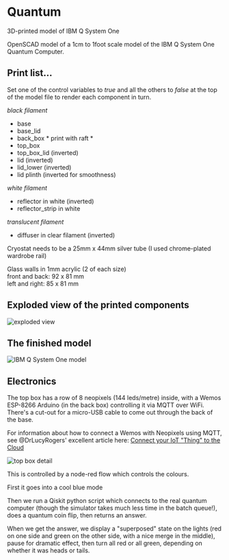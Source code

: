 # Quantum
3D-printed model of IBM Q System One

OpenSCAD model of a 1cm to 1foot scale model of the IBM Q System One Quantum Computer.


## Print list...
Set one of the control variables to *true* and all the others to *false* at the top of the model file to render each component in turn.

*black filament*
+ base
+ base_lid
+ back_box  * print with raft *  
+ top_box  
+ top_box_lid (inverted)   
+ lid (inverted)  
+ lid_lower (inverted)  
+ lid plinth (inverted for smoothness)   

*white filament*
+ reflector in white (inverted)  
+ reflector_strip in white

*translucent filament*
+ diffuser in clear filament (inverted)

Cryostat needs to be a 25mm x 44mm silver tube (I used chrome-plated wardrobe rail)

Glass walls in 1mm acrylic (2 of each size)  
front and back: 92 x 81 mm  
left and right: 85 x 81 mm

## Exploded view of the printed components

![exploded view](https://github.com/andysc/Quantum/blob/master/images/System%20Q%20v4.5.png)

## The finished model

![IBM Q System One model](https://github.com/andysc/Quantum/blob/master/images/IMG_2301.jpeg)

## Electronics

The top box has a row of 8 neopixels (144 leds/metre) inside, with a Wemos ESP-8266 Arduino (in the back box) controlling it via MQTT over WiFi. There's a cut-out for a micro-USB cable to come out through the back of the base.  

For information about how to connect a Wemos with Neopixels using MQTT, see @DrLucyRogers' excellent article here:
[Connect your IoT "Thing" to the Cloud](https://www.rs-online.com/designspark/content-types/project/13257?lang=en)

![top box detail](https://github.com/andysc/Quantum/blob/master/images/IMG_2057.jpeg)

This is controlled by a node-red flow which controls the colours.

First it goes into a cool blue mode  

Then we run a Qiskit python script which connects to the real quantum computer (though the simulator takes much less time in the batch queue!), does a quantum coin flip, then returns an answer.

When we get the answer, we display a "superposed" state on the lights (red on one side and green on the other side, with a nice merge in the middle), pause for dramatic effect, then turn all red or all green, depending on whether it was heads or tails.
